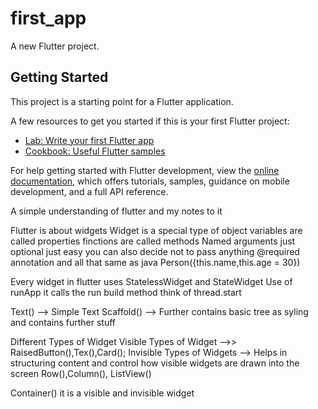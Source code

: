 # first_app

A new Flutter project.

## Getting Started

This project is a starting point for a Flutter application.

A few resources to get you started if this is your first Flutter project:

- [Lab: Write your first Flutter app](https://docs.flutter.dev/get-started/codelab)
- [Cookbook: Useful Flutter samples](https://docs.flutter.dev/cookbook)

For help getting started with Flutter development, view the
[online documentation](https://docs.flutter.dev/), which offers tutorials,
samples, guidance on mobile development, and a full API reference.

A simple understanding of flutter and my notes to it

 Flutter is about widgets
Widget is a special type of object
variables are called properties
finctions are called methods
Named arguments just optional just easy you can also decide not to pass anything
@required annotation and all that  same as java
Person({this.name,this.age = 30})

Every widget in flutter uses StatelessWidget and StateWidget 
Use of runApp it calls the run build method think of thread.start 

Text() --> Simple Text
Scaffold() --> Further contains basic tree as syling and contains further stuff 

Different Types of Widget 
 Visible Types of Widget -->> RaisedButton(),Tex(),Card();
 Invisible Types of Widgets --> Helps in structuring content and control how visible widgets are drawn into the screen 
 Row(),Column(), ListView()

 Container() it is a visible and invisible widget 